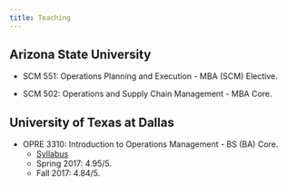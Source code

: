 ```yaml
---
title: Teaching
---
```


## Arizona State University

* SCM 551: Operations Planning and Execution - MBA (SCM) Elective. 

* SCM 502: Operations and Supply Chain Management - MBA Core.

## University of Texas at Dallas

* OPRE 3310: Introduction to Operations Management - BS (BA) Core.
  * [Syllabus](/files/syllabus-opre-3310-fall-2017.PDF)
  * Spring 2017: 4.95/5.
  * Fall 2017: 4.84/5. 
